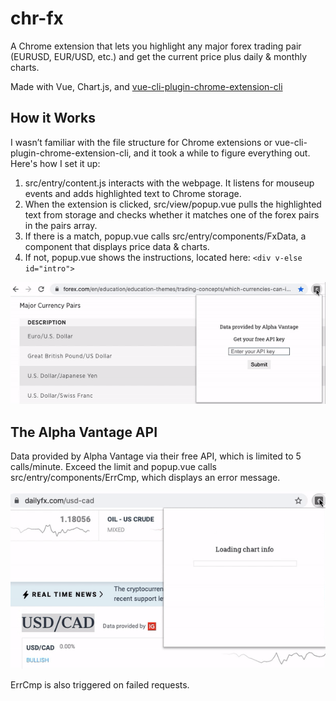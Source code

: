 # chr-fx

A Chrome extension that lets you highlight any major forex trading pair (EURUSD, EUR/USD, etc.) and get the current price plus daily & monthly charts.

Made with Vue, Chart.js, and [vue-cli-plugin-chrome-extension-cli](https://www.npmjs.com/package/vue-cli-plugin-chrome-extension-cli)

## How it Works
I wasn’t familiar with the file structure for Chrome extensions or vue-cli-plugin-chrome-extension-cli, and it took a while to figure everything out. Here's how I set it up:

1. src/entry/content.js interacts with the webpage. It listens for mouseup events and adds highlighted text to Chrome storage.
1. When the extension is clicked, src/view/popup.vue pulls the highlighted text from storage and checks whether it matches one of the forex pairs in the pairs array.
  1. If there is a match, popup.vue calls src/entry/components/FxData, a component that displays price data & charts.
  1. If not, popup.vue shows the instructions, located here: `<div v-else id="intro">`

![price data and charts](/src/assets/chrfx.gif)

## The Alpha Vantage API
Data provided by Alpha Vantage via their free API, which is limited to 5 calls/minute.
Exceed the limit and popup.vue calls src/entry/components/ErrCmp, which displays an error message.

![rate limited](/src/assets/chr-err.gif)

ErrCmp is also triggered on failed requests.
